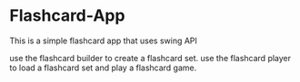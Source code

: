 # Flashcard-App
This is a simple flashcard app that uses swing API 

use the flashcard builder to create a flashcard set. 
use the flashcard player to load a flashcard set and play a flashcard game. 
